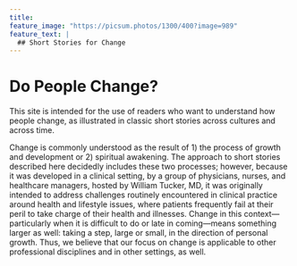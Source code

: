 ```yaml
---
title: 
feature_image: "https://picsum.photos/1300/400?image=989"
feature_text: |
  ## Short Stories for Change
---
```


# Do People Change?

This site is intended for the use of readers who want to understand how people change, as illustrated in classic short stories across cultures and across time.

Change is commonly understood as the result of 1) the process of growth and development or 2) spiritual awakening. The approach to short stories described here decidedly includes these two processes; however, because it was developed in a clinical setting, by a group of physicians, nurses, and healthcare managers, hosted by William Tucker, MD, it was originally intended to address challenges routinely encountered in clinical practice around health and lifestyle issues, where patients frequently fail at their peril to take charge of their health and illnesses. Change in this context—particularly when it is difficult to do or late in coming—means something larger as well: taking a step, large or small, in the direction of personal growth. Thus, we believe that our focus on change is applicable to other professional disciplines and in other settings, as well.
